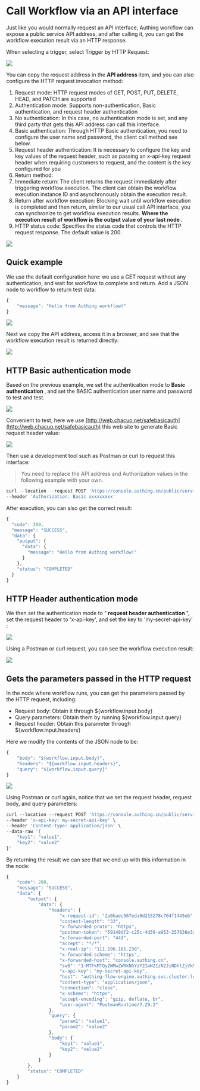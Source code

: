 # Call Workflow via an API interface

Just like you would normally request an API interface, Authing workflow can expose a public service API address, and after calling it, you can get the workflow execution result via an HTTP response.

When selecting a trigger, select Trigger by HTTP Request:

![](../static/DG72bShP4omJKexrcIbcwR7Enqm.png)

You can copy the request address in the <strong> </strong><strong> API </strong><strong> address </strong> item, and you can also configure the HTTP request invocation method:

1. Request mode: HTTP request modes of GET, POST, PUT, DELETE, HEAD, and PATCH are supported
2. Authentication mode: Supports non-authentication, Basic authentication, and request header authentication
3. No authentication: In this case, no authentication mode is set, and any third party that gets this API address can call this interface.
4. Basic authentication: Through HTTP Basic authentication, you need to configure the user name and password, the client call method see below.
5. Request header authentication: It is necessary to configure the key and key values of the request header, such as passing an x-api-key request header when requiring customers to request, and the content is the key configured for you
6. Return method:
7. Immediate return: The client returns the request immediately after triggering workflow execution. The client can obtain the workflow execution instance ID and asynchronously obtain the execution result.
8. Return after workflow execution: Blocking wait until workflow execution is completed and then return, similar to our usual call API interface, you can synchronize to get workflow execution results. <strong> Where the execution result of workflow is the output value of your last node </strong>.
9. HTTP status code: Specifies the status code that controls the HTTP request response. The default value is 200.

![](../static/XintbpMOqoAchyxpzZCcfKINnpe.png)

## Quick example

We use the default configuration here: we use a GET request without any authentication, and wait for workflow to complete and return. Add a JSON node to workflow to return test data:

```typescript
{
    "message": "Hello from Authing workflow!"
}
```

![](../static/NovDbnkGao17k4xYdqDcXAl7nph.png)

Next we copy the API address, access it in a browser, and see that the workflow execution result is returned directly:

![](../static/boxcnSqW1Ycfhuq2k0jNh15MLsc.png)

## HTTP Basic authentication mode

Based on the previous example, we set the authentication mode to <strong> Basic authentication </strong>, and set the BASIC authentication user name and password to test and test.

![](../static/XmH5bmwcQo1D53xtvUucB6Vyned.png)

Convenient to test, here we use [http://web.chacuo.net/safebasicauth](http://web.chacuo.net/safebasicauth) this web site to generate Basic request header value:

![](../static/boxcnitLovWOjc8n8R8Z5ZdidIc.png)

Then use a development tool such as Postman or curl to request this interface:

> You need to replace the API address and Authorization values in the following example with your own.

```typescript
curl --location --request POST 'https://console.authing.cn/public/service/xxxxxx-xxxx-xxxxx-xxxxxx' \
--header 'Authorization: Basic xxxxxxxxx'
```

After execution, you can also get the correct result:

```typescript
{
  "code": 200,
  "message": "SUCCESS",
  "data": {
    "output": {
      "data": {
        "message": "Hello from Authing workflow!"
      }
    },
    "status": "COMPLETED"
  }
}
```

## HTTP Header authentication mode

We then set the authentication mode to "<strong> request header authentication </strong>", set the request header to 'x-api-key', and set the key to 'my-secret-api-key' :

![](../static/TJbCbrKaFoYpKCx9DqbcgWZXnET.png)

Using a Postman or curl request, you can see the workflow execution result:

![](../static/boxcnCi6QsaE3LJeZ0YZKQQX6sg.png)

## Gets the parameters passed in the HTTP request

In the node where workflow runs, you can get the parameters passed by the HTTP request, including:

- Request body: Obtain it through ${workflow.input.body}
- Query parameters: Obtain them by running ${workflow.input.query}
- Request header: Obtain this parameter through ${workflow.input.headers}

Here we modify the contents of the JSON node to be:

```typescript
{
    "body": "${workflow.input.body}",
    "headers": "${workflow.input.headers}",
    "query": "${workflow.input.query}"
}
```

![](../static/ZlllbS6bNoyzgGxHdVfcru7Nnfc.png)

Using Postman or curl again, notice that we set the request header, request body, and query parameters:

```typescript
curl --location --request POST 'https://console.authing.cn/public/service/c1447ab0-091b-472e-8f03-a2fde394c25c?param1=value1&param2=value2' \
--header 'x-api-key: my-secret-api-key' \
--header 'Content-Type: application/json' \
--data-raw '{
    "key1": "value1",
    "key2": "value2"
}'
```

By returning the result we can see that we end up with this information in the node:

```typescript
{
    "code": 200,
    "message": "SUCCESS",
    "data": {
        "output": {
            "data": {
                "headers": {
                    "x-request-id": "2a0baec567eda9d215278c704f1445eb",
                    "content-length": "33",
                    "x-forwarded-proto": "https",
                    "postman-token": "59148df2-c25c-4d39-a953-257638e3a974",
                    "x-forwarded-port": "443",
                    "accept": "*/*",
                    "x-real-ip": "111.196.161.238",
                    "x-forwarded-scheme": "https",
                    "x-forwarded-host": "console.authing.cn",
                    "sw8": "1-MTFkMTQyZWMwZWRkNGYzY2IwN2IzN2JiNDhlZjVkMTI=-NzQ2MzM2OWY5ZWI5NDkwNTkwNjgzYzFjYTMzY2Y2OTc=-3-YXV0aGluZy1zZXJ2ZXI=-YXV0aGluZy1zZXJ2ZXItY2Q5OWQ4OTc4LXhxam5y-L2FwaS92MS93b3JrZmxvdy93ZWJob29rL2FwaS9jMTQ0N2FiMC0wOTFiLTQ3MmUtOGYwMy1hMmZkZTM5NGMyNWM=-YXV0aGluZy1mbG93LWVuZ2luZS5hdXRoaW5nLnN2Yy5jbHVzdGVyLmxvY2FsOjgwODA=",
                    "x-api-key": "my-secret-api-key",
                    "host": "authing-flow-engine.authing.svc.cluster.local:8080",
                    "content-type": "application/json",
                    "connection": "close",
                    "x-scheme": "https",
                    "accept-encoding": "gzip, deflate, br",
                    "user-agent": "PostmanRuntime/7.29.2"
                },
                "query": {
                    "param1": "value1",
                    "param2": "value2"
                },
                "body": {
                    "key1": "value1",
                    "key2": "value2"
                }
            }
        },
        "status": "COMPLETED"
    }
}
```
